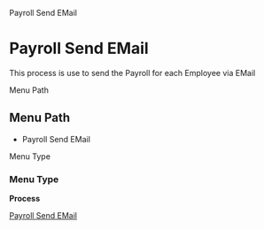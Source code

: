 
Payroll Send EMail
# Payroll Send EMail


This process is use to send the Payroll for each Employee via EMail

Menu Path
## Menu Path



- Payroll Send EMail

Menu Type
### Menu Type

**Process**


[Payroll Send EMail](functional-guide/process/process-hr_payroll-send-email.md)